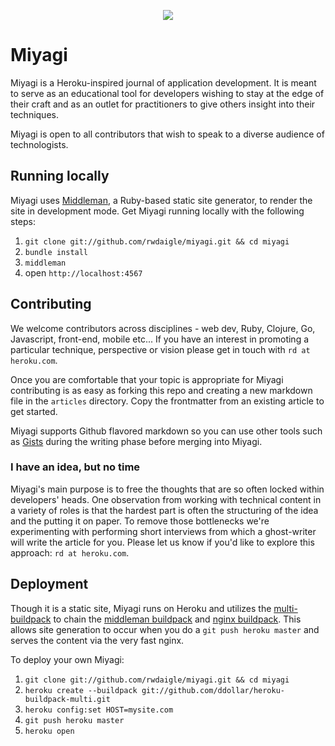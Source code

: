 <p align="center">
  <img src="http://f.cl.ly/items/3s0x2t3f0D2L0O0p0H04/Image%202013-01-11%20at%202.43.19%20PM.png" />
</p> 

# Miyagi

Miyagi is a Heroku-inspired journal of application development. It is meant to serve as an educational tool for developers wishing to stay at the edge of their craft and as an outlet for practitioners to give others insight into their techniques.

Miyagi is open to all contributors that wish to speak to a diverse audience of technologists.

## Running locally

Miyagi uses [Middleman](http://middlemanapp.com/), a Ruby-based static site generator, to render the site in development mode. Get Miyagi running locally with the following steps:

1. `git clone git://github.com/rwdaigle/miyagi.git && cd miyagi`
2. `bundle install`
3. `middleman`
4. open `http://localhost:4567`

## Contributing

We welcome contributors across disciplines - web dev, Ruby, Clojure, Go, Javascript, front-end, mobile etc... If you have an interest in promoting a particular technique, perspective or vision please get in touch with `rd at heroku.com`.

Once you are comfortable that your topic is appropriate for Miyagi contributing is as easy as forking this repo and creating a new markdown file in the `articles` directory. Copy the frontmatter from an existing article to get started.

Miyagi supports Github flavored markdown so you can use other tools such as [Gists](https://gist.github.com/) during the writing phase before merging into Miyagi.

### I have an idea, but no time

Miyagi's main purpose is to free the thoughts that are so often locked within developers' heads. One observation from working with technical content in a variety of roles is that the hardest part is often the structuring of the idea and the putting it on paper. To remove those bottlenecks we're experimenting with performing short interviews from which a ghost-writer will write the article for you. Please let us know if you'd like to explore this approach: `rd at heroku.com`.

## Deployment

Though it is a static site, Miyagi runs on Heroku and utilizes the [multi-buildpack](http://github.com/ddollar/heroku-buildpack-multi) to chain the [middleman buildpack](http://github.com/meskyanichi/heroku-buildpack-middleman) and [nginx buildpack](http://github.com/essh/heroku-buildpack-nginx). This allows site generation to occur when you do a `git push heroku master` and serves the content via the very fast nginx.

To deploy your own Miyagi:

1. `git clone git://github.com/rwdaigle/miyagi.git && cd miyagi`
2. `heroku create --buildpack git://github.com/ddollar/heroku-buildpack-multi.git`
3. `heroku config:set HOST=mysite.com`
3. `git push heroku master`
4. `heroku open`